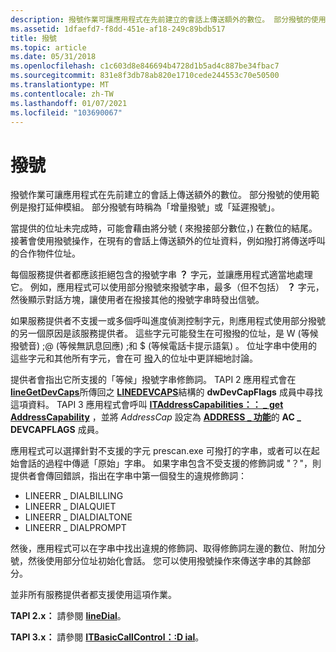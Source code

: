 ```yaml
---
description: 撥號作業可讓應用程式在先前建立的會話上傳送額外的數位。 部分撥號的使用範例是撥打延伸模組。 部分撥號有時稱為「增量撥號」或「延遲撥號」。
ms.assetid: 1dfaefd7-f8dd-451e-af18-249c89bdb517
title: 撥號
ms.topic: article
ms.date: 05/31/2018
ms.openlocfilehash: c1c603d8e846694b4728d1b5ad4c887be34fbac7
ms.sourcegitcommit: 831e8f3db78ab820e1710cede244553c70e50500
ms.translationtype: MT
ms.contentlocale: zh-TW
ms.lasthandoff: 01/07/2021
ms.locfileid: "103690067"
---
```

# <a name="dial"></a>撥號

撥號作業可讓應用程式在先前建立的會話上傳送額外的數位。 部分撥號的使用範例是撥打延伸模組。 部分撥號有時稱為「增量撥號」或「延遲撥號」。

當提供的位址未完成時，可能會藉由將分號 ( 來撥接部分數位，) 在數位的結尾。 接著會使用撥號操作，在現有的會話上傳送額外的位址資料，例如撥打將傳送呼叫的合作物件位址。

每個服務提供者都應該拒絕包含的撥號字串 **？** 字元，並讓應用程式適當地處理它。 例如，應用程式可以使用部分撥號來撥號字串，最多（但不包括） **？** 字元，然後顯示對話方塊，讓使用者在撥接其他的撥號字串時發出信號。

如果服務提供者不支援一或多個呼叫進度偵測控制字元，則應用程式使用部分撥號的另一個原因是該服務提供者。 這些字元可能發生在可撥撥的位址，是 W (等候撥號音) ;@ (等候無訊息回應) ;和 $ (等候電話卡提示語氣) 。 位址字串中使用的這些字元和其他所有字元，會在可 [撥](address-ovr.md)入的位址中更詳細地討論。

提供者會指出它所支援的「等候」撥號字串修飾詞。 TAPI 2 應用程式會在 [**lineGetDevCaps**](/windows/win32/api/tapi/nf-tapi-linegetdevcaps)所傳回之 [**LINEDEVCAPS**](/windows/win32/api/tapi/ns-tapi-linedevcaps)結構的 **dwDevCapFlags** 成員中尋找這項資料。 TAPI 3 應用程式會呼叫 [**ITAddressCapabilities：： \_ get AddressCapability**](/windows/desktop/api/tapi3if/nf-tapi3if-itaddresscapabilities-get_addresscapability) ，並將 *AddressCap* 設定為 [**ADDRESS \_ 功能**](/windows/desktop/api/Tapi3if/ne-tapi3if-address_capability)的 **AC \_ DEVCAPFLAGS** 成員。

應用程式可以選擇針對不支援的字元 prescan.exe 可撥打的字串，或者可以在起始會話的過程中傳遞「原始」字串。 如果字串包含不受支援的修飾詞或 "？"，則提供者會傳回錯誤，指出在字串中第一個發生的違規修飾詞：

-   LINEERR \_ DIALBILLING
-   LINEERR \_ DIALQUIET
-   LINEERR \_ DIALDIALTONE
-   LINEERR \_ DIALPROMPT

然後，應用程式可以在字串中找出違規的修飾詞、取得修飾詞左邊的數位、附加分號，然後使用部分位址初始化會話。 您可以使用撥號操作來傳送字串的其餘部分。

並非所有服務提供者都支援使用這項作業。

**TAPI 2.x：** 請參閱 [**lineDial**](/windows/win32/api/tapi/nf-tapi-linedial)。

**TAPI 3.x：** 請參閱 [**ITBasicCallControl：:D ial**](/windows/desktop/api/tapi3if/nf-tapi3if-itbasiccallcontrol-dial)。

 

 
